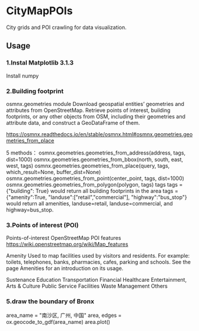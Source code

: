 # CityMapPOIs
City grids and POI crawling for data visualization.

## Usage
### 1.Instal Matplotlib 3.1.3
Install numpy
### 2.Building footprint
osmnx.geometries module
Download geospatial entities’ geometries and attributes from OpenStreetMap.
Retrieve points of interest, building footprints, or any other objects from OSM, including their geometries and attribute data, and construct a GeoDataFrame of them.

https://osmnx.readthedocs.io/en/stable/osmnx.html#osmnx.geometries.geometries_from_place

5 methods：
osmnx.geometries.geometries_from_address(address, tags, dist=1000)
osmnx.geometries.geometries_from_bbox(north, south, east, west, tags)
osmnx.geometries.geometries_from_place(query, tags, which_result=None, buffer_dist=None)
osmnx.geometries.geometries_from_point(center_point, tags, dist=1000)
osmnx.geometries.geometries_from_polygon(polygon, tags)
tags
tags = {"building": True} would return all building footprints in the area
tags = {"amenity":True, "landuse":["retail","commercial"], "highway":"bus_stop"} would return all amenities, landuse=retail, landuse=commercial, and highway=bus_stop.

### 3.Points of interest (POI)
Points-of-interest
OpenStreetMap POI features
https://wiki.openstreetmap.org/wiki/Map_features

Amenity
Used to map facilities used by visitors and residents. For example: toilets, telephones, banks, pharmacies, cafes, parking and schools. See the page Amenities for an introduction on its usage.

Sustenance
Education
Transportation
Financial
Healthcare
Entertainment, Arts & Culture
Public Service
Facilities
Waste Management
Others

### 5.draw the boundary of Bronx
area_name = "南沙区, 广州, 中国" area, edges = ox.geocode_to_gdf(area_name) area.plot()
